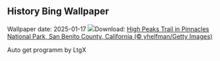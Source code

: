 ## History Bing Wallpaper
Wallpaper date: 2025-01-17
![](https://www.bing.com/th?id=OHR.PinnaclesPeaks_EN-US0267834225_UHD.jpg&w=1000)Download: [High Peaks Trail in Pinnacles National Park, San Benito County, California (© yhelfman/Getty Images)](https://www.bing.com/th?id=OHR.PinnaclesPeaks_EN-US0267834225_UHD.jpg)

Auto get programm by LtgX
